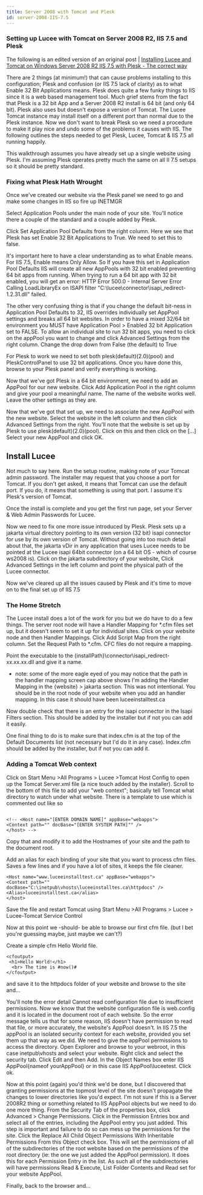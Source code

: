 ```yaml
---
title: Server 2008 with Tomcat and Plesk
id: server-2008-IIS-7.5
---
```


### Setting up Lucee with Tomcat on Server 2008 R2, IIS 7.5 and Plesk ###

The following is an edited version of an original post | [Installing Lucee and Tomcat on Windows Server 2008 R2 IIS 7.5 with Plesk - The correct way](https://sidfishes.wordpress.com/2011/09/13/installing-railotomcat-in-windows-server-2008-r2-iis-7-5-with-plesk-the-correct-way/)

There are 2 things (at minimum!) that can cause problems installing to this configuration; Plesk and confusion (or IIS 7.5 lack of clarity) as to what Enable 32 Bit Applications means. Plesk does quite a few funky things to IIS since it is a web based management tool. Much grief stems from the fact that Plesk is a 32 bit App and a Server 2008 R2 install is 64 bit (and only 64 bit). Plesk also uses but doesn't expose a version of Tomcat. The Lucee Tomcat instance may install itself on a different port than normal due to the Plesk instance. Now we don't want to break Plesk so we need a procedure to make it play nice and undo some of the problems it causes with IIS. The following outlines the steps needed to get Plesk, Lucee, Tomcat & IIS 7.5 all running happily.

This walkthrough assumes you have already set up a single website using Plesk. I'm assuming Plesk operates pretty much the same on all II 7.5 setups so it should be pretty standard.

### Fixing what Plesk Hath Wrought ###

Once we've created our website via the Plesk panel we need to go and make some changes in IIS so fire up INETMGR

Select Application Pools under the main node of your site. You'll notice there a couple of the standard and a couple added by Plesk.

Click Set Application Pool Defaults from the right column. Here we see that Plesk has set Enable 32 Bit Applications to True. We need to set this to false.

It's important here to have a clear understanding as to what Enable means. For IIS 7.5, Enable means Only Allow. So If you have this set in Application Pool Defaults IIS will create all new AppPools with 32 bit enabled preventing 64 bit apps from running. When trying to run a 64 bit app with 32 bit enabled, you will get an error: HTTP Error 500.0 - Internal Server Error Calling LoadLibraryEx on ISAPI filter "C:\lucee\connector\isapi_redirect-1.2.31.dll" failed.

The other very confusing thing is that if you change the default bit-ness in Application Pool Defaults to 32, IIS overrides individually set AppPool settings and breaks all 64 bit websites. In order to have a mixed 32/64 bit environment you MUST have Application Pool > Enabled 32 bit Application set to FALSE. To allow an individual site to run 32 bit apps, you need to click on the appPool you want to change and click Advanced Settings from the right column. Change the drop down from False (the default) to True

For Plesk to work we need to set both plesk(default)(2.0)(pool) and PleskControlPanel to use 32 bit applications. Once you have done this, browse to your Plesk panel and verify everything is working.

Now that we've got Plesk in a 64 bit environment, we need to add an AppPool for our new website. Click Add Application Pool in the right column and give your pool a meaningful name. The name of the website works well. Leave the other settings as they are.

Now that we've got that set up, we need to associate the new AppPool with the new website. Select the website in the left column and then click Advanced Settings from the right. You'll note that the website is set up by Plesk to use plesk(default)(2.0)(pool). Click on this and then click on the [...] Select your new AppPool and click OK.

## Install Lucee ##

Not much to say here. Run the setup routine, making note of your Tomcat admin password. The installer may request that you choose a port for Tomcat. If you don't get asked, it means that Tomcat can use the default port. If you do, it means that something is using that port. I assume it's Plesk's version of Tomcat.

Once the install is complete and you get the first run page, set your Server & Web Admin Passwords for Lucee.

Now we need to fix one more issue introduced by Plesk. Plesk sets up a jakarta virtual directory pointing to its own version (32 bit) isapi connector for use by its own version of Tomcat. Without going into too much detail about that, the jakarta vDir in any application that uses Lucee needs to be pointed at the Lucee isapi 64bit connector (on a 64 bit OS - which of course ws2008 is). Click on the jakarta subdirectory of your website, Click Advanced Settings in the left column and point the physical path of the Lucee connector.

Now we've cleared up all the issues caused by Plesk and it's time to move on to the final set up of IIS 7.5

### The Home Stretch ###

The Lucee install does a lot of the work for you but we do have to do a few things. The server root node will have a Handler Mapping for *.cfm files set up, but it doesn't seem to set it up for individual sites. Click on your website node and then Handler Mappings. Click Add Script Map from the right column. Set the Request Path to *.cfm. CFC files do not require a mapping.

Point the executable to the {installPath}\connector\isapi_redirect-xx.xx.xx.dll and give it a name.

* note: some of the more eagle eyed of you may notice that the path in the handler mapping screen cap above shows I'm adding the Handler Mapping in the {website} > jakarta section. This was not intentional. You should be in the root node of your website when you add an handler mapping. In this case it should have been luceeinstalltest.ca

Now double check that there is an entry for the isapi connector in the Isapi Filters section. This should be added by the installer but if not you can add it easily.

One final thing to do is to make sure that index.cfm is at the top of the Default Documents list (not necessary but I'd do it in any case). Index.cfm should be added by the installer, but if not you can add it.

### Adding a Tomcat Web context ###

Click on Start Menu >All Programs > Lucee >Tomcat Host Config to open up the Tomcat Server.xml file (a nice touch added by the installer). Scroll to the bottom of this file to add your "web context"; basically tell Tomcat what directory to watch under what website. There is a template to use which is commented out like so

```lucee

<!-- <Host name="[ENTER DOMAIN NAME]" appBase="webapps">
<Context path="" docBase="[ENTER SYSTEM PATH]"" />
</host> -->

```

Copy that and modify it to add the Hostnames of your site and the path to the document root.

Add an alias for each binding of your site that you want to process cfm files. Saves a few lines and if you have a lot of sites, it keeps the file cleaner.

```lucee
<Host name="www.luceeinstalltest.ca" appBase="webapps">
<Context path="" docBase="C:\inetpub\vhosts\luceeinstalltes.ca\httpdocs" />
<Alias>luceeinstalltest.ca</alias>
</host>
```

Save the file and restart Tomcat using Start Menu >All Programs > Lucee > Lucee-Tomcat Service Control

Now at this point we -should- be able to browse our first cfm file. (but I bet you're guessing maybe, just maybe we can't?)

Create a simple cfm Hello World file.

```lucee
<cfoutput>
 <h1>Hello World!</h1>
  <br> The time is #now()#
</cfoutput>
```

and save it to the httpdocs folder of your website and browse to the site and...

You'll note the error detail Cannot read configuration file due to insufficient permissions. Now we know that the website configuration file is web.config and it is located in the document root of each website. So the error message tells us that for some reason, IIS doesn't have permission to read that file, or more accurately, the website's AppPool doesn't. In IIS 7.5 the appPool is an isolated security context for each website, provided you set them up that way as we did. We need to give the appPool permissions to access the directory. Open Explorer and browse to your webroot, in this case inetpub\vhosts and select your website. Right click and select the security tab. Click Edit and then Add. In the Object Names box enter IIS AppPool\{nameof yourAppPool} or in this case IIS AppPool\luceetest. Click ok.

Now at this point (again) you'd think we'd be done, but I discovered that granting permissions at the topmost level of the site doesn't propagate the changes to lower directories like you'd expect. I'm not sure if this is a Server 2008R2 thing or something related to IIS AppPool objects but we need to do one more thing. From the Security Tab of the properties box, click Advanced > Change Permissions. Click in the Permission Entries box and select all of the entries, including the AppPool entry you just added. This step is important and failure to do so can mess up the permissions for the site. Click the Replace All Child Object Permissions With Inheritable Permissions From this Object check box. This will set the permissions of all of the subdirectories of the root website based on the permissions of the root directory (ie: the one we just added the AppPool permission). It does this for each Permission Entry in the list. As such all of the subdirectories will have permissions Read & Execute, List Folder Contents and Read set for your website AppPool.

Finally, back to the browser and...